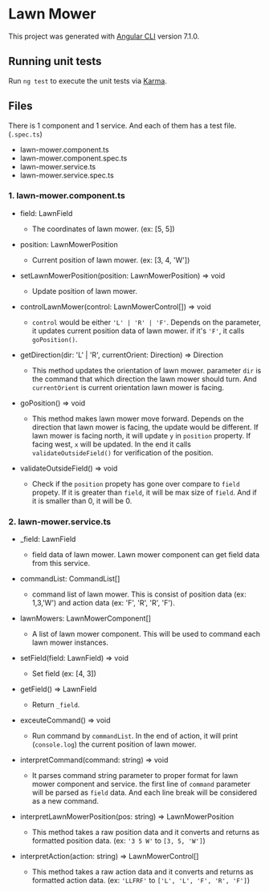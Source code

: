 # Lawn Mower

This project was generated with [Angular CLI](https://github.com/angular/angular-cli) version 7.1.0.

## Running unit tests

Run `ng test` to execute the unit tests via [Karma](https://karma-runner.github.io).

## Files
There is 1 component and 1 service. And each of them has a test file. (`.spec.ts`)

* lawn-mower.component.ts
* lawn-mower.component.spec.ts
* lawn-mower.service.ts
* lawn-mower.service.spec.ts

### 1. lawn-mower.component.ts
* field: LawnField
    * The coordinates of lawn mower. (ex: [5, 5])

* position: LawnMowerPosition
    * Current position of lawn mower. (ex: [3, 4, 'W'])

* setLawnMowerPosition(position: LawnMowerPosition) => void
    * Update position of lawn mower.

* controlLawnMower(control: LawnMowerControl[]) => void
    * `control` would be either `'L' | 'R' | 'F'`. 
    Depends on the parameter, it updates current position data of lawn mower. if it's `'F'`, it calls `goPosition()`.

* getDirection(dir: 'L' | 'R', currentOrient: Direction) => Direction
    * This method updates the orientation of lawn mower. parameter `dir` is the command that which direction the lawn mower should turn. And `currentOrient` is current orientation lawn mower is facing.

* goPosition() => void
    * This method makes lawn mower move forward. Depends on the direction that lawn mower is facing, the update would be different. If lawn mower is facing north, it will update `y` in `position` property. If facing west, `x` will be updated. In the end it calls `validateOutsideField()` for verification of the position.

* validateOutsideField() => void
    * Check if the `position` propety has gone over compare to `field` propety. If it is greater than `field`, it will be max size of `field`. And if it is smaller than 0, it will be 0.

### 2. lawn-mower.service.ts
* _field: LawnField
    * field data of lawn mower. Lawn mower component can get field data from this service.

* commandList: CommandList[]
    * command list of lawn mower. This is consist of position data (ex: 1,3,'W') and action data (ex: 'F', 'R', 'R', 'F').

* lawnMowers: LawnMowerComponent[]
    * A list of lawn mower component. This will be used to command each lawn mower instances.

* setField(field: LawnField) => void
    * Set field (ex: [4, 3])

* getField() => LawnField
    * Return `_field`.

* exceuteCommand() => void
    * Run command by `commandList`. In the end of action, it will print (`console.log`) the current position of lawn mower.

* interpretCommand(command: string) => void
    * It parses command string parameter to proper format for lawn mower component and service. the first line of `command` parameter will be parsed as `field` data. And each line break will be considered as a new command.

* interpretLawnMowerPosition(pos: string) => LawnMowerPosition
    * This method takes a raw position data and it converts and returns as formatted position data. (ex: `'3 5 W'` to `[3, 5, 'W']`)
    
* interpretAction(action: string) => LawnMowerControl[]
    * This method takes a raw action data and it converts and returns as formatted action data. (ex: `'LLFRF'` to `['L', 'L', 'F', 'R', 'F']`)



